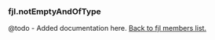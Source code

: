 ### fjl.notEmptyAndOfType
@todo - Added documentation here.
[Back to fjl members list.](#fjl-members-list)
